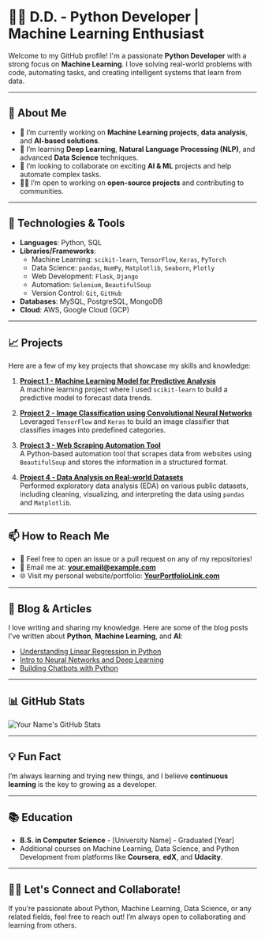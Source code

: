 # 👨‍💻 **D.D.** - Python Developer | Machine Learning Enthusiast

Welcome to my GitHub profile! I'm a passionate **Python Developer** with a strong focus on **Machine Learning**. I love solving real-world problems with code, automating tasks, and creating intelligent systems that learn from data.

---

## 🌱 **About Me**

- 🔭 I’m currently working on **Machine Learning projects**, **data analysis**, and **AI-based solutions**.
- 🌱 I’m learning **Deep Learning**, **Natural Language Processing (NLP)**, and advanced **Data Science** techniques.
- 👯 I’m looking to collaborate on exciting **AI & ML** projects and help automate complex tasks.
- 🧑‍💻 I’m open to working on **open-source projects** and contributing to communities.

---

## 🚀 **Technologies & Tools**

- **Languages**: Python, SQL
- **Libraries/Frameworks**:
  - Machine Learning: `scikit-learn`, `TensorFlow`, `Keras`, `PyTorch`
  - Data Science: `pandas`, `NumPy`, `Matplotlib`, `Seaborn`, `Plotly`
  - Web Development: `Flask`, `Django`
  - Automation: `Selenium`, `BeautifulSoup`
  - Version Control: `Git`, `GitHub`
- **Databases**: MySQL, PostgreSQL, MongoDB
- **Cloud**: AWS, Google Cloud (GCP)

---

## 📈 **Projects**

Here are a few of my key projects that showcase my skills and knowledge:

1. **[Project 1 - Machine Learning Model for Predictive Analysis](https://github.com/yourusername/project1)**  
   A machine learning project where I used `scikit-learn` to build a predictive model to forecast data trends.

2. **[Project 2 - Image Classification using Convolutional Neural Networks](https://github.com/yourusername/project2)**  
   Leveraged `TensorFlow` and `Keras` to build an image classifier that classifies images into predefined categories.

3. **[Project 3 - Web Scraping Automation Tool](https://github.com/yourusername/project3)**  
   A Python-based automation tool that scrapes data from websites using `BeautifulSoup` and stores the information in a structured format.

4. **[Project 4 - Data Analysis on Real-world Datasets](https://github.com/yourusername/project4)**  
   Performed exploratory data analysis (EDA) on various public datasets, including cleaning, visualizing, and interpreting the data using `pandas` and `Matplotlib`.

---

## 📫 **How to Reach Me**

- 💬 Feel free to open an issue or a pull request on any of my repositories!
- 📧 Email me at: **your.email@example.com**
- 🌐 Visit my personal website/portfolio: **[YourPortfolioLink.com](#)**

---

## 📝 **Blog & Articles**

I love writing and sharing my knowledge. Here are some of the blog posts I've written about **Python**, **Machine Learning**, and **AI**:

- [Understanding Linear Regression in Python](#)
- [Intro to Neural Networks and Deep Learning](#)
- [Building Chatbots with Python](#)

---

## 📊 **GitHub Stats**

![Your Name's GitHub Stats](https://github-readme-stats.vercel.app/api?username=yourusername&show_icons=true&hide_title=true&hide=prs&count_private=true&theme=dark)

---

## 💡 **Fun Fact**

I’m always learning and trying new things, and I believe **continuous learning** is the key to growing as a developer.

---

## 📚 **Education**

- **B.S. in Computer Science** - [University Name] - Graduated [Year]
- Additional courses on Machine Learning, Data Science, and Python Development from platforms like **Coursera**, **edX**, and **Udacity**.

---

## 👨‍🏫 **Let's Connect and Collaborate!**

If you’re passionate about Python, Machine Learning, Data Science, or any related fields, feel free to reach out! I’m always open to collaborating and learning from others.
